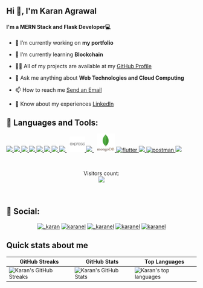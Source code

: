 <h2>Hi 👋, I'm Karan Agrawal</h2>
<h4>I'm a MERN Stack and Flask Developer💻</h4>

- 🔭 I’m currently working on **my portfolio**

- 🌱 I’m currently learning **Blockchain**

- 👨‍💻 All of my projects are available at my [GitHub Profile](https://github.com/Karan9034)

- 💬 Ask me anything about **Web Technologies and Cloud Computing**

- 📫 How to reach me [Send an Email](mailto:karan.agr9034@gmail.com)

- 📄 Know about my experiences [LinkedIn](https://www.linkedin.com/in/karanel)

## 🚀 Languages and Tools:

<p align="left"> 
    <a href="https://www.w3.org/html/" target="_blank"> <img src="https://img.icons8.com/color/48/000000/html-5.png"/> </a> 
    <a href="https://www.w3schools.com/css/" target="_blank"> <img src="https://img.icons8.com/color/48/000000/css3.png"/> </a> 
    <a href="https://getbootstrap.com" target="_blank"> <img src="https://img.icons8.com/color/48/000000/bootstrap.png"/> </a> 
    <a href="https://developer.mozilla.org/en-US/docs/Web/JavaScript" target="_blank"> <img src="https://img.icons8.com/color/48/000000/javascript.png"/> </a> 
    <a href="https://reactjs.org/" target="_blank"> <img src="https://img.icons8.com/color/48/000000/react-native.png"/> </a>
    <a href="https://material-ui.com" target="_blank"> <img src="https://img.icons8.com/color/48/000000/material-ui.png"/> </a> 
    <a href="https://www.python.org" target="_blank"> <img src="https://img.icons8.com/color/48/000000/python.png"/> </a> 
    <a style="padding-right:8px;" href="https://nodejs.org" target="_blank"> <img src="https://img.icons8.com/color/48/000000/nodejs.png"/> </a> 
    <a href="https://expressjs.com" target="_blank"> <img src="https://raw.githubusercontent.com/devicons/devicon/master/icons/express/express-original-wordmark.svg" alt="express" width="40" height="40"/> </a>
    <a style="padding-right:8px;" href="https://www.mysql.com/" target="_blank"> <img src="https://img.icons8.com/fluent/50/000000/mysql-logo.png"/> </a>
    <a href="https://www.mongodb.com/" target="_blank"> <img src="https://raw.githubusercontent.com/devicons/devicon/master/icons/mongodb/mongodb-original-wordmark.svg" alt="mongodb" width="48" height="48"/> </a> 
    <a href="https://flutter.dev/" target="_blank"> <img src="https://img.icons8.com/fluent/50/000000/flutter.png" alt="flutter" width="48" height="48"/> </a> 
    <a href="https://firebase.google.com/" target="_blank"> <img src="https://img.icons8.com/color/48/000000/firebase.png"/> </a> 
    <a href="https://postman.com" target="_blank"> <img src="https://www.vectorlogo.zone/logos/getpostman/getpostman-icon.svg" alt="postman" width="45" height="45"/> </a>   
    <a href="https://git-scm.com/" target="_blank"> <img src="https://img.icons8.com/color/48/000000/git.png"/> </a> 
</p>
<br>
<p align="center"> 
  Visitors count:<br>
  <img src="https://profile-counter.glitch.me/Karan9034/count.svg" />
</p>
<br>

## 🚀 Social:

<p align="center">
<a href="https://twitter.com/_karanel" target="_blank"><img align="center" src="https://raw.githubusercontent.com/rahuldkjain/github-profile-readme-generator/master/src/images/icons/Social/twitter.svg" alt="_karan" height="30" width="40" /></a>
<a href="https://linkedin.com/in/karanel" target="_blank"><img align="center" src="https://raw.githubusercontent.com/rahuldkjain/github-profile-readme-generator/master/src/images/icons/Social/linked-in-alt.svg" alt="karanel" height="30" width="40" /></a>
<a href="https://instagram.com/_karanel" target="_blank"><img align="center" src="https://raw.githubusercontent.com/rahuldkjain/github-profile-readme-generator/master/src/images/icons/Social/instagram.svg" alt="_karanel" height="30" width="40" /></a>
<a href="https://www.hackerrank.com/karanel" target="_blank"><img align="center" src="https://raw.githubusercontent.com/rahuldkjain/github-profile-readme-generator/master/src/images/icons/Social/hackerrank.svg" alt="karanel" height="30" width="40" /></a>
<a href="https://www.leetcode.com/karanel" target="_blank"><img align="center" src="https://raw.githubusercontent.com/rahuldkjain/github-profile-readme-generator/master/src/images/icons/Social/leet-code.svg" alt="karanel" height="30" width="40" /></a>
</p>


## Quick stats about me

GitHub Streaks | GitHub Stats | Top Languages |
| --- | --- | --- |
![Karan's GitHub Streaks](https://github-readme-streak-stats.herokuapp.com/?user=Karan9034&show_icons=true&count_private=true&theme=black-ice&hide_border=true&stroke=0000&background=060A0CD0) | ![Karan's GitHub Stats](https://github-readme-stats.vercel.app/api?username=Karan9034&show_icons=true&count_private=true&theme=react&hide_border=true&bg_color=0D1117) | ![Karan's top languages](https://github-readme-stats.vercel.app/api/top-langs/?username=Karan9034&show_icons=true&count_private=true&layout=compact&theme=react&hide_border=true&bg_color=0D1117) |
